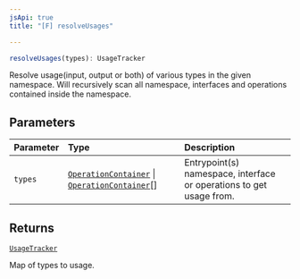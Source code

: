 ```yaml
---
jsApi: true
title: "[F] resolveUsages"

---
```

```ts
resolveUsages(types): UsageTracker
```

Resolve usage(input, output or both) of various types in the given namespace.
Will recursively scan all namespace, interfaces and operations contained inside the namespace.

## Parameters

| Parameter | Type | Description |
| :------ | :------ | :------ |
| `types` | [`OperationContainer`](Type.OperationContainer.md) \| [`OperationContainer`](Type.OperationContainer.md)[] | Entrypoint(s) namespace, interface or operations to get usage from. |

## Returns

[`UsageTracker`](Interface.UsageTracker.md)

Map of types to usage.
